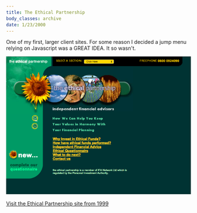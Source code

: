 ```yaml
---
title: The Ethical Partnership
body_classes: archive
date: 1/23/2000
---
```


One of my first, larger client sites.  For some reason I decided a jump menu relying on Javascript was a GREAT IDEA.  It so wasn't.

![The Ethical Partnership](screenshot.png)

[Visit the Ethical Partnership site from 1999](/ancient-wonders/ethicalpartnership/)